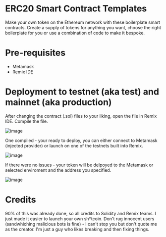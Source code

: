 # ERC20 Smart Contract Templates
Make your own token on the Ethereum network with these boilerplate smart contracts. Create a supply of tokens for anything you want, choose the right boilerplate for you or use a combination of code to make it bespoke.
# Pre-requisites
- Metamask
- Remix IDE
# Deployment to testnet (aka test) and mainnet (aka production)
After changing the contract (.sol) files to your liking, open the file in Remix IDE. Compile the file.

![image](https://user-images.githubusercontent.com/40268197/197519390-7baaa97a-fb05-4af5-b8dd-51e0d67274d1.png)

One compiled - your ready to deploy, you can either connect to Metamask (injected provider) or launch on one of the testnets built into Remix.

![image](https://user-images.githubusercontent.com/40268197/197519745-ff72d403-bd67-4b19-a0d0-33dba9306b8a.png)

If there were no issues - your token will be delpoyed to the Metamask or selected enviroment and the address you specified.

![image](https://user-images.githubusercontent.com/40268197/197520554-0b42b920-7f7b-47dd-b7bf-f86777d8cd6f.png)

# Credits
90% of this was already done, so all credits to Solidity and Remix teams. I just made it easier to launch your own sh*tcoin. Don't rug innocent users (sandwhiching malicious bots is fine) - I can't stop you but don't quote me as the creator. I'm just a guy who likes breaking and then fixing things.
